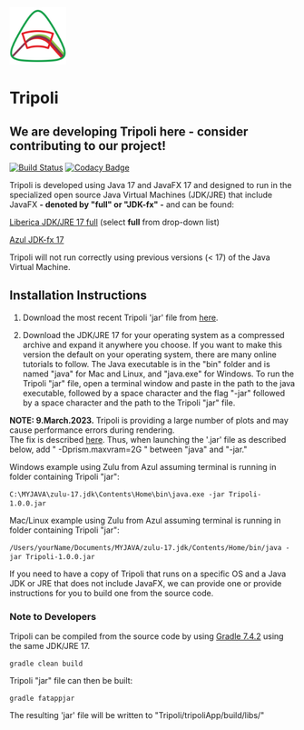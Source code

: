 <img src="https://github.com/CIRDLES/cirdles.github.com/blob/master/assets/icons/TripoliJune2022.png" alt="Tripoli Logo" width="100">

Tripoli    
==========
We are developing Tripoli here - consider contributing to our project!
-----

[![Build Status](https://app.travis-ci.com/CIRDLES/Tripoli.svg?branch=main)](https://app.travis-ci.com/CIRDLES/Tripoli)
[![Codacy Badge](https://app.codacy.com/project/badge/Grade/ba56cb4ee23948cc8a75a8b85f107fc5)](https://www.codacy.com/gh/CIRDLES/Tripoli/dashboard?utm_source=github.com&amp;utm_medium=referral&amp;utm_content=CIRDLES/Tripoli&amp;utm_campaign=Badge_Grade)

Tripoli is developed using Java 17 and JavaFX 17 and designed to run in the specialized open source Java Virtual
Machines (JDK/JRE) that include JavaFX **- denoted by "full" or "JDK-fx" -** and can be found:

[Liberica JDK/JRE 17 full](https://bell-sw.com/pages/downloads/#/java-17-lts%20/%20current) (select **full** from drop-down list)

[Azul JDK-fx 17](https://www.azul.com/downloads/?package=jdk-fx#download-openjdk)

Tripoli will not run correctly using previous versions (< 17) of the Java Virtual Machine.

Installation Instructions
------------

1)  Download the most recent Tripoli 'jar' file from [here](https://github.com/CIRDLES/Tripoli/releases).

2)  Download the JDK/JRE 17 for your operating system as a compressed archive and expand it anywhere you choose. If you
   want to make this version the default on your operating system, there are many online tutorials to follow. The Java
   executable is in the "bin" folder and is named "java"  for Mac and Linux, and "java.exe" for Windows. To run the
   Tripoli "jar" file, open a terminal window and paste in the path to the java executable, followed by a space
   character and the flag "-jar" followed by a space character and the path to the Tripoli "jar" file.
   
**NOTE: 9.March.2023.**  Tripoli is providing a large number of plots and may cause performance errors during rendering.  
    The fix is described [here](https://bell-sw.com/announcements/2022/04/26/insufficient-video-memory-causing-nullpointerexceptions-in-javafx-apps/).  Thus, when launching the '.jar' file as described below, add " -Dprism.maxvram=2G " between "java" and "-jar."

Windows example using Zulu from Azul assuming terminal is running in folder containing Tripoli "jar":

```text
C:\MYJAVA\zulu-17.jdk\Contents\Home\bin\java.exe -jar Tripoli-1.0.0.jar
```

Mac/Linux example using Zulu from Azul assuming terminal is running in folder containing Tripoli "jar":

```text
/Users/yourName/Documents/MYJAVA/zulu-17.jdk/Contents/Home/bin/java -jar Tripoli-1.0.0.jar
```

If you need to have a copy of Tripoli that runs on a specific OS and a Java JDK or JRE that does not include JavaFX, we
can provide one or provide instructions for you to build one from the source code.

### Note to Developers

Tripoli can be compiled from the source code by using [Gradle 7.4.2](https://gradle.org/releases/) using the same JDK/JRE 17.

```text
gradle clean build 
```

Tripoli "jar" file can then be built:

```text
gradle fatappjar
```

The resulting 'jar' file will be written to "Tripoli/tripoliApp/build/libs/"
